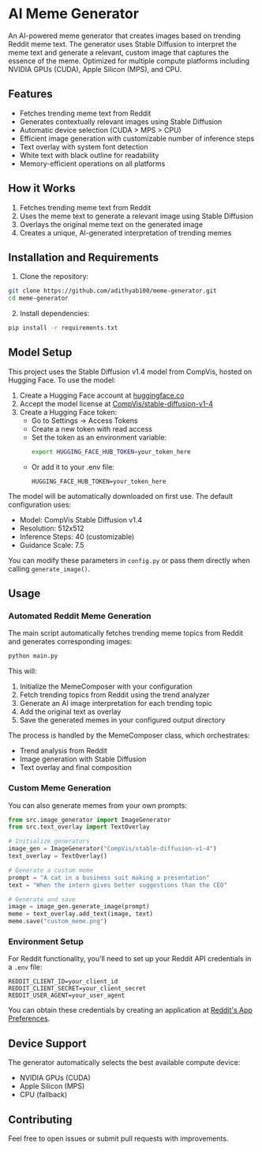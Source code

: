 # AI Meme Generator

An AI-powered meme generator that creates images based on trending Reddit meme text. The generator uses Stable Diffusion to interpret the meme text and generate a relevant, custom image that captures the essence of the meme. Optimized for multiple compute platforms including NVIDIA GPUs (CUDA), Apple Silicon (MPS), and CPU.

## Features

- Fetches trending meme text from Reddit
- Generates contextually relevant images using Stable Diffusion
- Automatic device selection (CUDA > MPS > CPU)
- Efficient image generation with customizable number of inference steps
- Text overlay with system font detection
- White text with black outline for readability
- Memory-efficient operations on all platforms

## How it Works

1. Fetches trending meme text from Reddit
2. Uses the meme text to generate a relevant image using Stable Diffusion
3. Overlays the original meme text on the generated image
4. Creates a unique, AI-generated interpretation of trending memes


## Installation and Requirements

1. Clone the repository:
```bash
git clone https://github.com/adithyab100/meme-generator.git
cd meme-generator
```

2. Install dependencies:
```bash
pip install -r requirements.txt
```

## Model Setup

This project uses the Stable Diffusion v1.4 model from CompVis, hosted on Hugging Face. To use the model:

1. Create a Hugging Face account at [huggingface.co](https://huggingface.co)
2. Accept the model license at [CompVis/stable-diffusion-v1-4](https://huggingface.co/CompVis/stable-diffusion-v1-4)
3. Create a Hugging Face token:
   - Go to Settings → Access Tokens
   - Create a new token with read access
   - Set the token as an environment variable:
     ```bash
     export HUGGING_FACE_HUB_TOKEN=your_token_here
     ```
   - Or add it to your .env file:
     ```env
     HUGGING_FACE_HUB_TOKEN=your_token_here
     ```

The model will be automatically downloaded on first use. The default configuration uses:
- Model: CompVis Stable Diffusion v1.4
- Resolution: 512x512
- Inference Steps: 40 (customizable)
- Guidance Scale: 7.5

You can modify these parameters in `config.py` or pass them directly when calling `generate_image()`.

## Usage

### Automated Reddit Meme Generation

The main script automatically fetches trending meme topics from Reddit and generates corresponding images:

```bash
python main.py
```

This will:
1. Initialize the MemeComposer with your configuration
2. Fetch trending topics from Reddit using the trend analyzer
3. Generate an AI image interpretation for each trending topic
4. Add the original text as overlay
5. Save the generated memes in your configured output directory

The process is handled by the MemeComposer class, which orchestrates:
- Trend analysis from Reddit
- Image generation with Stable Diffusion
- Text overlay and final composition

### Custom Meme Generation

You can also generate memes from your own prompts:

```python
from src.image_generator import ImageGenerator
from src.text_overlay import TextOverlay

# Initialize generators
image_gen = ImageGenerator("CompVis/stable-diffusion-v1-4")
text_overlay = TextOverlay()

# Generate a custom meme
prompt = "A cat in a business suit making a presentation"
text = "When the intern gives better suggestions than the CEO"

# Generate and save
image = image_gen.generate_image(prompt)
meme = text_overlay.add_text(image, text)
meme.save("custom_meme.png")
```

### Environment Setup

For Reddit functionality, you'll need to set up your Reddit API credentials in a `.env` file:

```env
REDDIT_CLIENT_ID=your_client_id
REDDIT_CLIENT_SECRET=your_client_secret
REDDIT_USER_AGENT=your_user_agent
```

You can obtain these credentials by creating an application at [Reddit's App Preferences](https://www.reddit.com/prefs/apps).

## Device Support

The generator automatically selects the best available compute device:
- NVIDIA GPUs (CUDA)
- Apple Silicon (MPS)
- CPU (fallback)

## Contributing

Feel free to open issues or submit pull requests with improvements.
